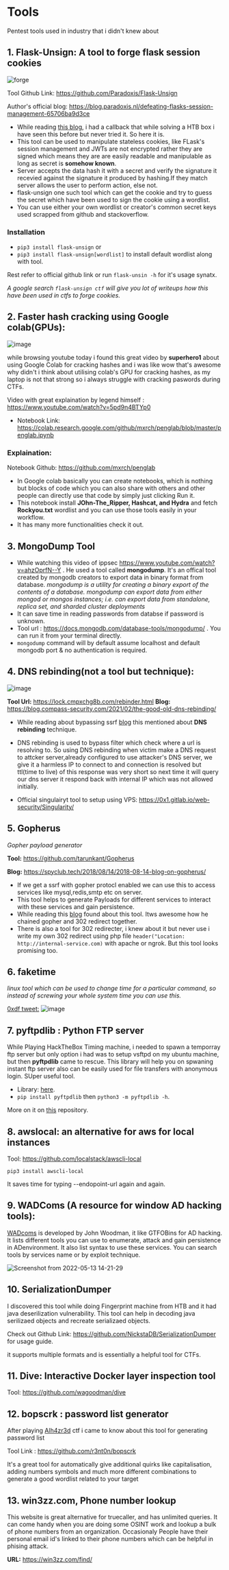 # Tools
Pentest tools used in industry that i didn't knew about

## 1. Flask-Unsign: A tool to forge flask session cookies

  ![forge](https://user-images.githubusercontent.com/79413473/148261669-55f80735-64e6-4d56-b1a2-43e62d2e8a8a.jpeg)


Tool Github Link:         https://github.com/Paradoxis/Flask-Unsign  

Author's official blog:   https://blog.paradoxis.nl/defeating-flasks-session-management-65706ba9d3ce

+ While reading [this blog](https://adithyanak.medium.com/how-i-cracked-secarmys-oscp-challenge-5a96e429e105), i had a callback that while solving a HTB box
  i have seen this before but never tried it. So here it is.
+ This tool can be used to manipulate stateless cookies, like FLask's session management and JWTs are not encrypted rather they are signed which means they are
  are easily readable and manipulable as long as secret is **somehow known**. 
+ Server accepts the data hash it with a secret and verify the signature it recevied against the signature it produced by hashing.If they match server allows the 
  user to perform action, else not.
+ flask-unsign one such tool which can get the cookie and try to guess the secret which have been used to sign the cookie using a wordlist.
+ You can use either your own wordlist or creator's common secret keys used scrapped from github and stackoverflow.


### Installation
+ `pip3 install flask-unsign`
    or 
+ `pip3 install flask-unsign[wordlist]` to install default wordlist along with tool.

 Rest refer to official github link or run `flask-unsin -h` for it's usage synatx.
 
 *A google search `flask-unsign ctf` will give you lot of writeups how this have been used in ctfs to forge cookies.*
 
 
## 2. Faster hash cracking using Google colab(GPUs):

  ![image](https://user-images.githubusercontent.com/79413473/150385576-127beaa4-35ce-4d6b-a031-ffbb61664f6b.png)

while browsing youtube today i found this great video by **superhero1** about using Google Colab for cracking hashes and i was like wow that's awesome why didn't i 
think about utilising colab's GPU for cracking hashes, as my laptop is not that strong so i always struggle with cracking paswords during CTFs.

Video with great explaination by legend himself : https://www.youtube.com/watch?v=5pd9n4BTYp0

+ Notebook Link: https://colab.research.google.com/github/mxrch/penglab/blob/master/penglab.ipynb

### Explaination:

Notebook Github: https://github.com/mxrch/penglab

+ In Google colab basically you can create notebooks, which is nothing but blocks of code which you can also share with others and other people can directly use 
  that code by simply just clicking Run it.
+ This notebook install **JOhn-The_Ripper, Hashcat, and Hydra** and fetch **Rockyou.txt** wordlist and you can use those tools easily in your workflow.
+ It has many more functionalities check it out.

## 3. MongoDump Tool

 + While watching this video of ippsec https://www.youtube.com/watch?v=ahzOprfN--Y . He used a tool called **mongodump**. It's an offical tool created by mongodb creators to export data in binary format from database.
  *mongodump is a utility for creating a binary export of the contents of a database. mongodump can export data from either mongod or mongos instances; i.e. can   export data from standalone, replica set, and sharded cluster deployments*
 + It can save time in reading passwords from databse if password is unknown.
 + Tool url : https://docs.mongodb.com/database-tools/mongodump/ . You can run it from your terminal directly. 
 + `mongodump`  command will by default assume localhost and default mongodb port & no authentication is required.

## 4. DNS rebinding(not a tool but technique):

  ![image](https://user-images.githubusercontent.com/79413473/151499582-c607cde4-2b8f-49cb-87bd-fc34b1bd0455.png)

  
   **Tool Url:** https://lock.cmpxchg8b.com/rebinder.html
   **Blog:**     https://blog.compass-security.com/2021/02/the-good-old-dns-rebinding/
    
+ While reading about bypassing ssrf [blog](https://sirleeroyjenkins.medium.com/bypassing-ssrf-protection-to-exfiltrate-aws-metadata-from-larksuite-bf99a3599462) 
   this mentioned about **DNS rebinding** technique. 
+ DNS rebinding is used to bypass filter which check where a url is resolving to. So using DNS rebinding when victim make a DNS request to attcker server,already configured to use attacker's DNS server, we give it a harmless IP to connect to and connection is resolved but ttl(time to live) of this response was very short so next time it will query our dns server it respond back with internal IP which was not allowed initially.

+ Official singulairyt tool to setup using VPS: https://0x1.gitlab.io/web-security/Singularity/ 

## 5. Gopherus
*Gopher payload generator*

**Tool:** https://github.com/tarunkant/Gopherus   

**Blog:** https://spyclub.tech/2018/08/14/2018-08-14-blog-on-gopherus/

+ If we get a ssrf with gopher protocl enabled we can use this to access services like mysql,redis,smtp etc on server.
+ This tool helps to generate Payloads for different services to interact with these services and gain persistence.
+ While reading this [blog](9https://sirleeroyjenkins.medium.com/just-gopher-it-escalating-a-blind-ssrf-to-rce-for-15k-f5329a974530)  found about this tool. Itws awesome how he chained gopher and 302 redirect together.
+ There is also a tool for 302 redirecter, i knew about it but never use i write my own 302 redirect using php file `header("Location: http://internal-service.com)` with apache or ngrok. But this tool looks promising too.

## 6. faketime
*linux tool which can be used to change time for a particular command, so instead of screwing your whole system time you can use this.*

[0xdf tweet:](https://twitter.com/0xdf_/status/1487098702779097100)
![image](https://user-images.githubusercontent.com/79413473/151674674-516d9fe3-6bb4-48fc-949d-990e09871a4c.png)


## 7. pyftpdlib : Python FTP server

While Playing HackTheBox Timing machine, i needed to spawn a temporray ftp server but only option i had was to setup vsftpd on my ubuntu machine, but then **pyftpdlib** came to rescue. This library will help you on spwaning instant ftp server also can be easily used for file transfers with anonymous login. SUper useful tool.

+ Library: [here](https://pypi.org/project/pyftpdlib/).
+ `pip install pyftpdlib` then `python3 -m pyftpdlib -h`. 

More on it on [this](https://github.com/giampaolo/pyftpdlib) repository. 

## 8. awslocal: an alternative for aws for local instances

Tool: https://github.com/localstack/awscli-local

`pip3 install awscli-local`

It saves time for typing --endopoint-url again and again.

## 9. WADComs (A resource for window AD hacking tools):

[WADcoms](https://wadcoms.github.io/) is developed by John Woodman, it like GTFOBins for AD hacking. It lists different tools you can use to enumerate, attack and gain persistence in ADenvironment. It also list syntax to use these services. You can search tools by services name or by exploit technique.

![Screenshot from 2022-05-13 14-21-29](https://user-images.githubusercontent.com/79413473/168247739-72794700-9654-49c4-b927-4f95108906d3.png)

## 10. SerializationDumper

I discovered this tool while doing Fingerprint machine from HTB and it had java deserilization vulnerability. This tool can help in decoding java serilizaed objects and recreate serializaed objects.

Check out Github Link: https://github.com/NickstaDB/SerializationDumper for usage guide.

it supports multiple formats and is essentially a helpful tool for CTFs.

## 11. Dive: Interactive Docker layer inspection tool

Tool: https://github.com/wagoodman/dive

## 12. bopscrk : password list generator

After playing [Alh4zr3d](https://www.youtube.com/channel/UCz-Z-d2VPQXHGkch0-_KovA) ctf i came to know about this tool for generating password list

Tool Link : https://github.com/r3nt0n/bopscrk

It's a great tool for automatically give additional quirks like capitalisation, adding numbers symbols and much more different combinations to generate a good wordlist related to your target


## 13. win3zz.com, Phone number lookup

This website is great alternative for truecaller, and has unlimited queries. It can come handy when you are doing some OSINT work and lookup a bulk of phone numbers from an organization. Occasionaly People have their personal email id's linked to their phone numbers which can be helpful in phising attack.

**URL:** https://win3zz.com/find/

